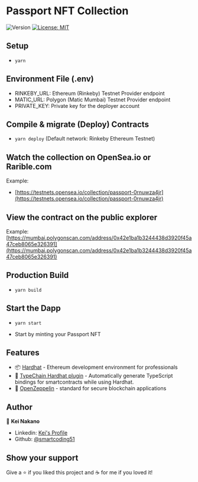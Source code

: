 # Passport NFT Collection

![Version](https://img.shields.io/badge/version-0.0.1-blue.svg?cacheSeconds=2592000)
[![License: MIT](https://img.shields.io/badge/License-MIT-yellow.svg)](#)

## Setup
- `yarn`

## Environment File (.env)
- RINKEBY_URL: Ethereum (Rinkeby) Testnet Provider endpoint
- MATIC_URL: Polygon (Matic Mumbai) Testnet Provider endpoint
- PRIVATE_KEY: Private key for the deployer account

## Compile & migrate (Deploy) Contracts
- `yarn deploy` (Default network: Rinkeby Ethereum Testnet)

## Watch the collection on OpenSea.io or Rarible.com
Example: 
- [https://testnets.opensea.io/collection/passport-0rnuwza4jr](https://testnets.opensea.io/collection/passport-0rnuwza4jr)

## View the contract on the public explorer
Example:[https://mumbai.polygonscan.com/address/0x42e1ba1b3244438d3920f45a47ceb8065e326391](https://mumbai.polygonscan.com/address/0x42e1ba1b3244438d3920f45a47ceb8065e326391)

## Production Build
- `yarn build`

## Start the Dapp
- `yarn start`

- Start by minting your Passport NFT

## Features
- 📦 [Hardhat](https://hardhat.org/) - Ethereum development environment for professionals
- 🦾 [TypeChain Hardhat plugin](https://github.com/ethereum-ts/TypeChain/tree/master/packages/hardhat) - Automatically generate TypeScript bindings for smartcontracts while using Hardhat.
- 🎨 [OpenZeppelin](https://docs.openzeppelin.com/contracts/4.x/) - standard for secure blockchain applications

## Author

👤 **Kei Nakano**

- Linkedin: [Kei's Profile](https://www.linkedin.com/in/kei-nakano-84106b21a/)
- Github: [@smartcoding51](https://github.com/SmartCoding51)

## Show your support

Give a ⭐️ if you liked this project and ☕ for me if you loved it!

